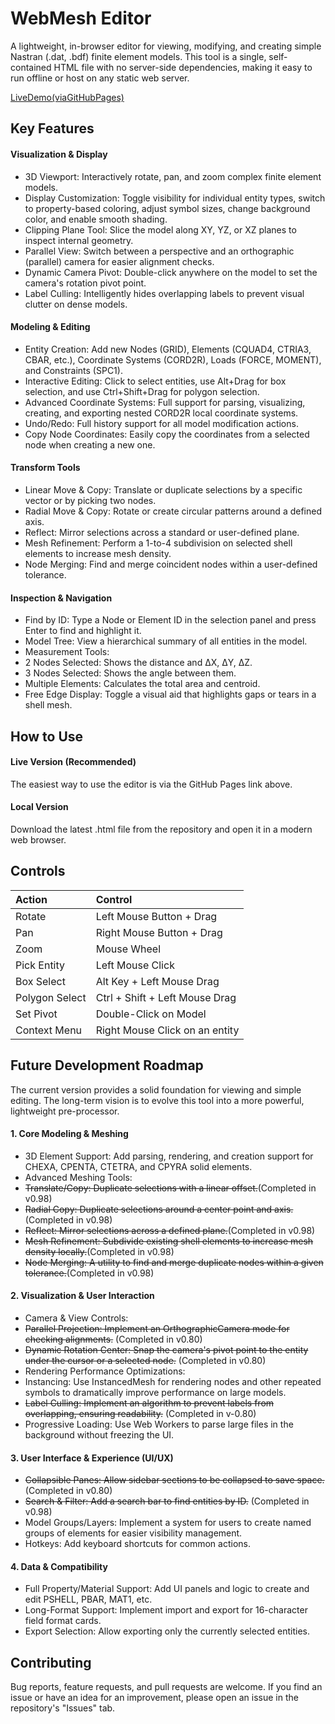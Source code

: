 # WebMesh Editor

A lightweight, in-browser editor for viewing, modifying, and creating simple Nastran (.dat, .bdf) finite element models. This tool is a single, self-contained HTML file with no server-side dependencies, making it easy to run offline or host on any static web server.

[LiveDemo(viaGitHubPages)](https://valladarex.github.io/WebMesh-Editor/WebMeshEditor.html)

## Key Features

#### Visualization & Display
* 3D Viewport: Interactively rotate, pan, and zoom complex finite element models.
* Display Customization: Toggle visibility for individual entity types, switch to property-based coloring, adjust symbol sizes, change background color, and enable smooth shading.
* Clipping Plane Tool: Slice the model along XY, YZ, or XZ planes to inspect internal geometry.
* Parallel View: Switch between a perspective and an orthographic (parallel) camera for easier alignment checks.
* Dynamic Camera Pivot: Double-click anywhere on the model to set the camera's rotation pivot point.
* Label Culling: Intelligently hides overlapping labels to prevent visual clutter on dense models.

#### Modeling & Editing
* Entity Creation: Add new Nodes (GRID), Elements (CQUAD4, CTRIA3, CBAR, etc.), Coordinate Systems (CORD2R), Loads (FORCE, MOMENT), and Constraints (SPC1).
* Interactive Editing: Click to select entities, use Alt+Drag for box selection, and use Ctrl+Shift+Drag for polygon selection.
* Advanced Coordinate Systems: Full support for parsing, visualizing, creating, and exporting nested CORD2R local coordinate systems.
* Undo/Redo: Full history support for all model modification actions.
* Copy Node Coordinates: Easily copy the coordinates from a selected node when creating a new one.

#### Transform Tools
* Linear Move & Copy: Translate or duplicate selections by a specific vector or by picking two nodes.
* Radial Move & Copy: Rotate or create circular patterns around a defined axis.
* Reflect: Mirror selections across a standard or user-defined plane.
* Mesh Refinement: Perform a 1-to-4 subdivision on selected shell elements to increase mesh density.
* Node Merging: Find and merge coincident nodes within a user-defined tolerance.

#### Inspection & Navigation
* Find by ID: Type a Node or Element ID in the selection panel and press Enter to find and highlight it.
* Model Tree: View a hierarchical summary of all entities in the model.
* Measurement Tools:
* 2 Nodes Selected: Shows the distance and ΔX, ΔY, ΔZ.
* 3 Nodes Selected: Shows the angle between them.
* Multiple Elements: Calculates the total area and centroid.
* Free Edge Display: Toggle a visual aid that highlights gaps or tears in a shell mesh.

## How to Use

#### Live Version (Recommended)
The easiest way to use the editor is via the GitHub Pages link above.

#### Local Version
Download the latest .html file from the repository and open it in a modern web browser.

## Controls
| Action | Control |
| :--- | :--- |
| Rotate | Left Mouse Button + Drag |
| Pan | Right Mouse Button + Drag |
| Zoom | Mouse Wheel |
| Pick Entity | Left Mouse Click |
| Box Select | Alt Key + Left Mouse Drag |
| Polygon Select | Ctrl + Shift + Left Mouse Drag |
| Set Pivot | Double-Click on Model |
| Context Menu | Right Mouse Click on an entity |

## Future Development Roadmap
The current version provides a solid foundation for viewing and simple editing. The long-term vision is to evolve this tool into a more powerful, lightweight pre-processor.

#### 1. Core Modeling & Meshing
* 3D Element Support: Add parsing, rendering, and creation support for CHEXA, CPENTA, CTETRA, and CPYRA solid elements.
* Advanced Meshing Tools:
* ~~Translate/Copy: Duplicate selections with a linear offset.~~(Completed in v0.98) 
* ~~Radial Copy: Duplicate selections around a center point and axis.~~(Completed in v0.98)
* ~~Reflect: Mirror selections across a defined plane.~~(Completed in v0.98)
* ~~Mesh Refinement: Subdivide existing shell elements to increase mesh density locally.~~(Completed in v0.98)
* ~~Node Merging: A utility to find and merge duplicate nodes within a given tolerance.~~(Completed in v0.98)

#### 2. Visualization & User Interaction
* Camera & View Controls:
* ~~Parallel Projection: Implement an OrthographicCamera mode for checking alignments.~~ (Completed in v0.80)
* ~~Dynamic Rotation Center: Snap the camera's pivot point to the entity under the cursor or a selected node.~~ (Completed in v0.80)
* Rendering Performance Optimizations:
* Instancing: Use InstancedMesh for rendering nodes and other repeated symbols to dramatically improve performance on large models.
* ~~Label Culling: Implement an algorithm to prevent labels from overlapping, ensuring readability.~~ (Completed in v-0.80)
* Progressive Loading: Use Web Workers to parse large files in the background without freezing the UI.

#### 3. User Interface & Experience (UI/UX)
* ~~Collapsible Panes: Allow sidebar sections to be collapsed to save space.~~ (Completed in v0.80)
* ~~Search & Filter: Add a search bar to find entities by ID.~~ (Completed in v0.98)
* Model Groups/Layers: Implement a system for users to create named groups of elements for easier visibility management.
* Hotkeys: Add keyboard shortcuts for common actions.

#### 4. Data & Compatibility
* Full Property/Material Support: Add UI panels and logic to create and edit PSHELL, PBAR, MAT1, etc.
* Long-Format Support: Implement import and export for 16-character field format cards.
* Export Selection: Allow exporting only the currently selected entities.

## Contributing
Bug reports, feature requests, and pull requests are welcome. If you find an issue or have an idea for an improvement, please open an issue in the repository's "Issues" tab.
